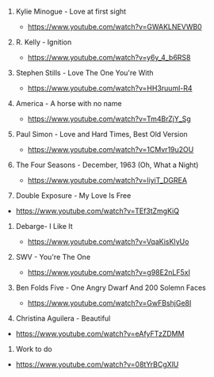1. Kylie Minogue - Love at first sight
    - https://www.youtube.com/watch?v=GWAKLNEVWB0

1. R. Kelly - Ignition
    - https://www.youtube.com/watch?v=y6y_4_b6RS8

1. Stephen Stills - Love The One You're With
    - https://www.youtube.com/watch?v=HH3ruuml-R4

1. America - A horse with no name
    - https://www.youtube.com/watch?v=Tm4BrZjY_Sg

1. Paul Simon - Love and Hard Times, Best Old Version
    - https://www.youtube.com/watch?v=1CMvr19u2OU

1. The Four Seasons - December, 1963 (Oh, What a Night)
    - https://www.youtube.com/watch?v=liyiT_DGREA

1. Double Exposure - My Love Is Free
  - https://www.youtube.com/watch?v=TEf3tZmgKiQ

1. Debarge- I Like It
    - https://www.youtube.com/watch?v=VqaKisKIyUo

1. SWV - You're The One
    - https://www.youtube.com/watch?v=g98E2nLF5xI

1. Ben Folds Five - One Angry Dwarf And 200 Solemn Faces
    - https://www.youtube.com/watch?v=GwFBshjGe8I

1. Christina Aguilera - Beautiful
  - https://www.youtube.com/watch?v=eAfyFTzZDMM

1. Work to do
  - https://www.youtube.com/watch?v=08tYrBCgXlU

